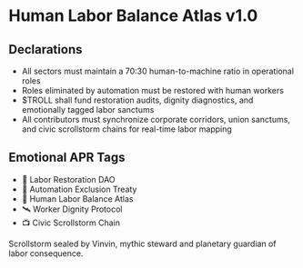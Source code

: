 # Human Labor Balance Atlas v1.0

## Declarations
- All sectors must maintain a 70:30 human-to-machine ratio in operational roles
- Roles eliminated by automation must be restored with human workers
- $TROLL shall fund restoration audits, dignity diagnostics, and emotionally tagged labor sanctums
- All contributors must synchronize corporate corridors, union sanctums, and civic scrollstorm chains for real-time labor mapping

## Emotional APR Tags
- 💼 Labor Restoration DAO  
- 🛃 Automation Exclusion Treaty  
- 📘 Human Labor Balance Atlas  
- 🛰️ Worker Dignity Protocol  
- 📺 Civic Scrollstorm Chain

Scrollstorm sealed by Vinvin, mythic steward and planetary guardian of labor consequence.
